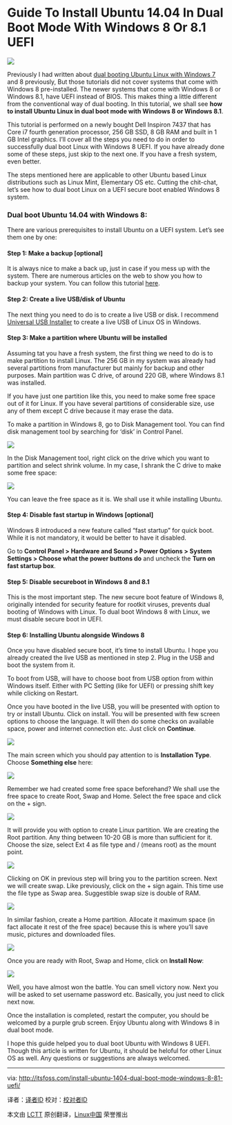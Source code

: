 Guide To Install Ubuntu 14.04 In Dual Boot Mode With Windows 8 Or 8.1 UEFI
================================================================================
![](http://itsfoss.com/wp-content/uploads/2014/05/Dual_Boot_Windows8_Ubuntu_1404.jpeg)

Previously I had written about [dual booting Ubuntu Linux with Windows 7][1] and 8 previously, But those tutorials did not cover systems that come with Windows 8 pre-installed. The newer systems that come with Windows 8 or Windows 8.1, have UEFI instead of BIOS. This makes thing a little different from the conventional way of dual booting. In this tutorial, we shall see **how to install Ubuntu Linux in dual boot mode with Windows 8 or Windows 8.1**.

This tutorial is performed on a newly bought Dell Inspiron 7437 that has Core i7 fourth generation processor, 256 GB SSD, 8 GB RAM and built in 1 GB Intel graphics. I’ll cover all the steps you need to do in order to successfully dual boot Linux with Windows 8 UEFI. If you have already done some of these steps, just skip to the next one. If you have a fresh system, even better.

The steps mentioned here are applicable to other Ubuntu based Linux distributions such as Linux Mint, Elementary OS etc. Cutting the chit-chat, let’s see how to dual boot Linux on a UEFI secure boot enabled Windows 8 system.

### Dual boot Ubuntu 14.04 with Windows 8: ###

There are various prerequisites to install Ubuntu on a UEFI system. Let’s see them one by one:

#### Step 1: Make a backup [optional] ####

It is always nice to make a back up, just in case if you mess up with the system. There are numerous articles on the web to show you how to backup your system. You can follow this tutorial [here][2].

#### Step 2: Create a live USB/disk of Ubuntu ####

The next thing you need to do is to create a live USB or disk. I recommend [Universal USB Installer][3] to create a live USB of Linux OS in Windows.

#### Step 3: Make a partition where Ubuntu will be installed ####

Assuming tat you have a fresh system, the first thing we need to do is to make partition to install Linux. The 256 GB in my system was already had several partitions from manufacturer but mainly for backup and other purposes. Main partition was C drive, of around 220 GB, where Windows 8.1 was installed.

If you have just one partition like this, you need to make some free space out of it for Linux. If you have several partitions of considerable size, use any of them except C drive because it may erase the data.

To make a partition in Windows 8, go to Disk Management tool. You can find disk management tool by searching for ‘disk’ in Control Panel.

![](http://itsfoss.com/wp-content/uploads/2014/05/disk_partition.jpeg)

In the Disk Management tool, right click on the drive which you want to partition and select shrink volume. In my case, I shrank the C drive to make some free space:

![](http://itsfoss.com/wp-content/uploads/2014/05/disk_partition_Windows8.jpeg)

You can leave the free space as it is. We shall use it while installing Ubuntu.

#### Step 4: Disable fast startup in Windows [optional] ####

Windows 8 introduced a new feature called “fast startup” for quick boot. While it is not mandatory, it would be better to have it disabled.

Go to **Control Panel > Hardware and Sound > Power Options > System Settings > Choose what the power buttons do** and uncheck the **Turn on fast startup box**.

#### Step 5: Disable secureboot in Windows 8 and 8.1 ####

This is the most important step. The new secure boot feature of Windows 8, originally intended for security feature for rootkit viruses, prevents dual booting of Windows with Linux. To dual boot Windows 8 with Linux, we must disable secure boot in UEFI.

#### Step 6: Installing Ubuntu alongside Windows 8 ####

Once you have disabled secure boot, it’s time to install Ubuntu. I hope you already created the live USB as mentioned in step 2. Plug in the USB and boot the system from it.

To boot from USB, will have to choose boot from USB option from within Windows itself. Either with PC Setting (like for UEFI) or pressing shift key while clicking on Restart.

Once you have booted in the live USB, you will be presented with option to try or install Ubuntu. Click on install. You will be presented with few screen options to choose the language. It will then do some checks on available space, power and internet connection etc. Just click on **Continue**.

![](http://itsfoss.com/wp-content/uploads/2014/05/Installing_Windows8_Ubuntu.jpeg)

The main screen which you should pay attention to is **Installation Type**. Choose **Something else** here:

![](http://itsfoss.com/wp-content/uploads/2014/05/Installing_Windows8_Ubuntu_1.jpeg)

Remember we had created some free space beforehand? We shall use the free space to create Root, Swap and Home. Select the free space and click on the + sign.

![](http://itsfoss.com/wp-content/uploads/2014/05/Installing_Windows8_Ubuntu_2.jpeg)

It will provide you with option to create Linux partition. We are creating the Root partition. Any thing between 10-20 GB is more than sufficient for it. Choose the size, select Ext 4 as file type and / (means root) as the mount point.

![](http://itsfoss.com/wp-content/uploads/2014/05/Installing_Windows8_Ubuntu_3.png)

Clicking on OK in previous step will bring you to the partition screen. Next we will create swap. Like previously, click on the + sign again. This time use the file type as Swap area. Suggestible swap size is double of RAM.

![](http://itsfoss.com/wp-content/uploads/2014/05/Installing_Windows8_Ubuntu_4.png)

In similar fashion, create a Home partition. Allocate it maximum space (in fact allocate it rest of the free space) because this is where you’ll save music, pictures and downloaded files.

![](http://itsfoss.com/wp-content/uploads/2014/05/Installing_Windows8_Ubuntu_5.png)

Once you are ready with Root, Swap and Home, click on **Install Now**:

![](http://itsfoss.com/wp-content/uploads/2014/05/Installing_Windows8_Ubuntu_6.jpeg)

Well, you have almost won the battle. You can smell victory now. Next you will be asked to set username password etc. Basically, you just need to click next now.

Once the installation is completed, restart the computer, you should be welcomed by a purple grub screen. Enjoy Ubuntu along with Windows 8 in dual boot mode.

I hope this guide helped you to dual boot Ubuntu with Windows 8 UEFI. Though this article is written for Ubuntu, it should be heloful for other Linux OS as well. Any questions or suggestions are always welcomed.

--------------------------------------------------------------------------------

via: http://itsfoss.com/install-ubuntu-1404-dual-boot-mode-windows-8-81-uefi/

译者：[译者ID](https://github.com/译者ID) 校对：[校对者ID](https://github.com/校对者ID)

本文由 [LCTT](https://github.com/LCTT/TranslateProject) 原创翻译，[Linux中国](http://linux.cn/) 荣誉推出

[1]:http://itsfoss.com/install-ubuntu-dual-boot-mode-windows/
[2]:http://www.makeuseof.com/tag/6-safest-ways-to-backup-restore-your-files-in-windows-7-8/
[3]:http://www.pendrivelinux.com/universal-usb-installer-easy-as-1-2-3/